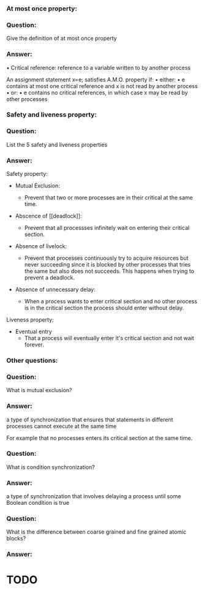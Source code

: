 ### At most once property:
### Question:
Give the definition of at most once property

### Answer:
• Critical reference: reference to a variable written to by another process 

An assignment statement 
x=e; satisfies A.M.O. property if: 
• either: 
	• e contains at most one critical reference and x is not read by another process 
• or: 
	• e contains no critical references, in which case x may be read by other processes


### Safety and liveness property:
### Question:
List the 5 safety and liveness properties

### Answer:

Safety property:

* Mutual Exclusion:
	* Prevent that two or more processes are in their critical at the same time.

* Abscence of [[deadlock]]:
	* Prevent that all processses infinitely wait on entering their critical section.

* Absence of livelock:
	* Prevent that processes continuously try to acquire resources but never succeeding since it is blocked by other processes that tries the same but also does not succeeds. This happens when trying to prevent a deadlock.

* Absence of unnecessary delay:
	* When a process wants to enter critical section and no other process is in the critical section the process should enter without delay.


Liveness property:

* Eventual entry
	* That a process will eventually enter it's critical section and not wait forever.


### Other questions:
### Question:
What is mutual exclusion?

### Answer:
a type of synchronization that ensures that statements in different processes cannot execute at the same time

For example that no processes enters its critical section at the same time.
### Question:
What is condition synchronization?

### Answer:
a type of synchronization that involves delaying a process until some Boolean condition is true



### Question:
What is the difference between coarse grained and fine grained atomic blocks?

### Answer:
# TODO